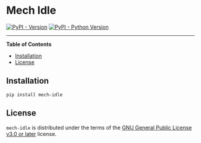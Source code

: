 # Mech Idle

[![PyPI - Version](https://img.shields.io/pypi/v/mech-idle.svg)](https://pypi.org/project/mech-idle)
[![PyPI - Python Version](https://img.shields.io/pypi/pyversions/mech-idle.svg)](https://pypi.org/project/mech-idle)

-----

**Table of Contents**

- [Installation](#installation)
- [License](#license)

## Installation

```console
pip install mech-idle
```

## License

`mech-idle` is distributed under the terms of the [GNU General Public License v3.0 or later](https://spdx.org/licenses/GPL-3.0-or-later.html) license.

